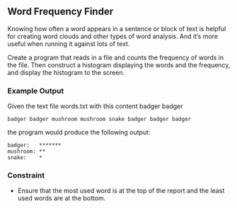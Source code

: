 ## Word Frequency Finder

Knowing how often a word appears in a sentence or block of text is helpful for creating word clouds and other types of word analysis. And it’s more useful when running it against lots of text.

Create a program that reads in a file and counts the frequency of words in the file. Then construct a histogram displaying the words and the frequency, and display the histogram to the screen.

### Example Output

Given the text file words.txt with this content badger badger 

```
badger badger mushroom mushroom snake badger badger badger
```

the program would produce the following output:

```
badger:   *******
mushroom: **
snake:    *
```

### Constraint

* Ensure that the most used word is at the top of the report and the least used words are at the bottom.